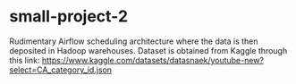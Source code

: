 # small-project-2
Rudimentary Airflow scheduling architecture where the data is then deposited in Hadoop warehouses. Dataset is obtained from Kaggle through this link:
https://www.kaggle.com/datasets/datasnaek/youtube-new?select=CA_category_id.json

